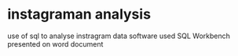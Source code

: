 # instagraman analysis
use of sql to analyse instragram data
software used 
SQL Workbench
presented on 
word document

